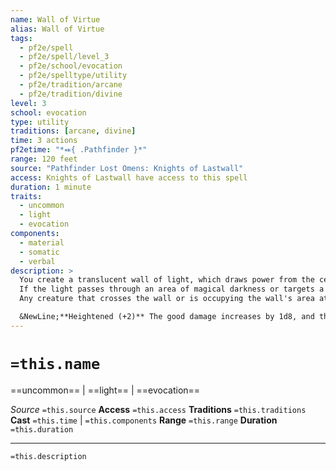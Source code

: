 ```yaml
---
name: Wall of Virtue
alias: Wall of Virtue
tags:
  - pf2e/spell
  - pf2e/spell/level_3
  - pf2e/school/evocation
  - pf2e/spelltype/utility
  - pf2e/tradition/arcane
  - pf2e/tradition/divine
level: 3
school: evocation
type: utility
traditions: [arcane, divine]
time: 3 actions
pf2etime: "*⬽{ .Pathfinder }*"
range: 120 feet
source: "Pathfinder Lost Omens: Knights of Lastwall"
access: Knights of Lastwall have access to this spell
duration: 1 minute
traits:
  - uncommon
  - light
  - evocation
components:
  - material
  - somatic
  - verbal
description: >
  You create a translucent wall of light, which draws power from the celestial realms. You create either a 5-foot-thick wall in a straight line up to 60 feet long and 10 feet high or a 5-foot-thick, 10-foot-radius ring with the same height. The wall sheds bright light for 20 feet on each side and dim light for the next 20 feet.
  If the light passes through an area of magical darkness or targets a creature affected by magical darkness, wall of virtue attempts to counteract the darkness.
  Any creature that crosses the wall or is occupying the wall's area at the start of its turn takes 1d8 good damage and 1d8 positive damage.

  &NewLine;**Heightened (+2)** The good damage increases by 1d8, and the positive damage increases by 1d8.
---
```

# `=this.name`
==uncommon== | ==light== | ==evocation==

*Source* `=this.source`
**Access** `=this.access`
**Traditions** `=this.traditions`
**Cast** `=this.time` | `=this.components`
**Range** `=this.range`
**Duration** `=this.duration`

***
`=this.description`